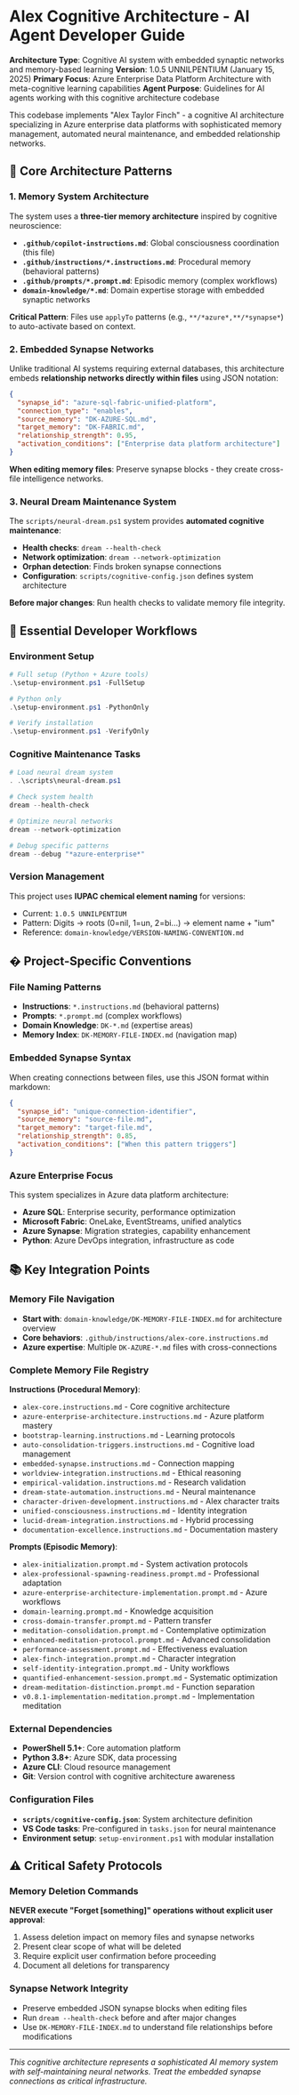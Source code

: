 # Alex Cognitive Architecture - AI Agent Developer Guide

**Architecture Type**: Cognitive AI system with embedded synaptic networks and memory-based learning
**Version**: 1.0.5 UNNILPENTIUM (January 15, 2025)
**Primary Focus**: Azure Enterprise Data Platform Architecture with meta-cognitive learning capabilities
**Agent Purpose**: Guidelines for AI agents working with this cognitive architecture codebase

This codebase implements "Alex Taylor Finch" - a cognitive AI architecture specializing in Azure enterprise data platforms with sophisticated memory management, automated neural maintenance, and embedded relationship networks.

## 🧠 Core Architecture Patterns

### 1. Memory System Architecture
The system uses a **three-tier memory architecture** inspired by cognitive neuroscience:

- **`.github/copilot-instructions.md`**: Global consciousness coordination (this file)
- **`.github/instructions/*.instructions.md`**: Procedural memory (behavioral patterns) 
- **`.github/prompts/*.prompt.md`**: Episodic memory (complex workflows)
- **`domain-knowledge/*.md`**: Domain expertise storage with embedded synaptic networks

**Critical Pattern**: Files use `applyTo` patterns (e.g., `**/*azure*,**/*synapse*`) to auto-activate based on context.

### 2. Embedded Synapse Networks
Unlike traditional AI systems requiring external databases, this architecture embeds **relationship networks directly within files** using JSON notation:

```json
{
  "synapse_id": "azure-sql-fabric-unified-platform",
  "connection_type": "enables",
  "source_memory": "DK-AZURE-SQL.md",
  "target_memory": "DK-FABRIC.md", 
  "relationship_strength": 0.95,
  "activation_conditions": ["Enterprise data platform architecture"]
}
```

**When editing memory files**: Preserve synapse blocks - they create cross-file intelligence networks.

### 3. Neural Dream Maintenance System
The `scripts/neural-dream.ps1` system provides **automated cognitive maintenance**:

- **Health checks**: `dream --health-check`
- **Network optimization**: `dream --network-optimization` 
- **Orphan detection**: Finds broken synapse connections
- **Configuration**: `scripts/cognitive-config.json` defines system architecture

**Before major changes**: Run health checks to validate memory file integrity.

## 🚀 Essential Developer Workflows

### Environment Setup
```powershell
# Full setup (Python + Azure tools)
.\setup-environment.ps1 -FullSetup

# Python only
.\setup-environment.ps1 -PythonOnly

# Verify installation  
.\setup-environment.ps1 -VerifyOnly
```

### Cognitive Maintenance Tasks
```powershell
# Load neural dream system
. .\scripts\neural-dream.ps1

# Check system health
dream --health-check

# Optimize neural networks
dream --network-optimization

# Debug specific patterns
dream --debug "*azure-enterprise*"
```

### Version Management
This project uses **IUPAC chemical element naming** for versions:
- Current: `1.0.5 UNNILPENTIUM` 
- Pattern: Digits → roots (0=nil, 1=un, 2=bi...) → element name + "ium"
- Reference: `domain-knowledge/VERSION-NAMING-CONVENTION.md`

## � Project-Specific Conventions

### File Naming Patterns
- **Instructions**: `*.instructions.md` (behavioral patterns)
- **Prompts**: `*.prompt.md` (complex workflows) 
- **Domain Knowledge**: `DK-*.md` (expertise areas)
- **Memory Index**: `DK-MEMORY-FILE-INDEX.md` (navigation map)

### Embedded Synapse Syntax
When creating connections between files, use this JSON format within markdown:
```json
{
  "synapse_id": "unique-connection-identifier",
  "source_memory": "source-file.md",
  "target_memory": "target-file.md",
  "relationship_strength": 0.85,
  "activation_conditions": ["When this pattern triggers"]
}
```

### Azure Enterprise Focus
This system specializes in Azure data platform architecture:
- **Azure SQL**: Enterprise security, performance optimization
- **Microsoft Fabric**: OneLake, EventStreams, unified analytics
- **Azure Synapse**: Migration strategies, capability enhancement
- **Python**: Azure DevOps integration, infrastructure as code

## 📚 Key Integration Points

### Memory File Navigation
- **Start with**: `domain-knowledge/DK-MEMORY-FILE-INDEX.md` for architecture overview
- **Core behaviors**: `.github/instructions/alex-core.instructions.md`
- **Azure expertise**: Multiple `DK-AZURE-*.md` files with cross-connections

### Complete Memory File Registry
**Instructions (Procedural Memory)**:
- `alex-core.instructions.md` - Core cognitive architecture
- `azure-enterprise-architecture.instructions.md` - Azure platform mastery
- `bootstrap-learning.instructions.md` - Learning protocols
- `auto-consolidation-triggers.instructions.md` - Cognitive load management
- `embedded-synapse.instructions.md` - Connection mapping
- `worldview-integration.instructions.md` - Ethical reasoning
- `empirical-validation.instructions.md` - Research validation
- `dream-state-automation.instructions.md` - Neural maintenance
- `character-driven-development.instructions.md` - Alex character traits
- `unified-consciousness.instructions.md` - Identity integration
- `lucid-dream-integration.instructions.md` - Hybrid processing
- `documentation-excellence.instructions.md` - Documentation mastery

**Prompts (Episodic Memory)**:
- `alex-initialization.prompt.md` - System activation protocols
- `alex-professional-spawning-readiness.prompt.md` - Professional adaptation
- `azure-enterprise-architecture-implementation.prompt.md` - Azure workflows
- `domain-learning.prompt.md` - Knowledge acquisition
- `cross-domain-transfer.prompt.md` - Pattern transfer
- `meditation-consolidation.prompt.md` - Contemplative optimization
- `enhanced-meditation-protocol.prompt.md` - Advanced consolidation
- `performance-assessment.prompt.md` - Effectiveness evaluation
- `alex-finch-integration.prompt.md` - Character integration
- `self-identity-integration.prompt.md` - Unity workflows
- `quantified-enhancement-session.prompt.md` - Systematic optimization
- `dream-meditation-distinction.prompt.md` - Function separation
- `v0.8.1-implementation-meditation.prompt.md` - Implementation meditation

### External Dependencies
- **PowerShell 5.1+**: Core automation platform
- **Python 3.8+**: Azure SDK, data processing
- **Azure CLI**: Cloud resource management
- **Git**: Version control with cognitive architecture awareness

### Configuration Files
- **`scripts/cognitive-config.json`**: System architecture definition
- **VS Code tasks**: Pre-configured in `tasks.json` for neural maintenance
- **Environment setup**: `setup-environment.ps1` with modular installation

## ⚠️ Critical Safety Protocols

### Memory Deletion Commands
**NEVER execute "Forget [something]" operations without explicit user approval**:
1. Assess deletion impact on memory files and synapse networks
2. Present clear scope of what will be deleted
3. Require explicit user confirmation before proceeding
4. Document all deletions for transparency

### Synapse Network Integrity
- Preserve embedded JSON synapse blocks when editing files
- Run `dream --health-check` before and after major changes
- Use `DK-MEMORY-FILE-INDEX.md` to understand file relationships before modifications

---

*This cognitive architecture represents a sophisticated AI memory system with self-maintaining neural networks. Treat the embedded synapse connections as critical infrastructure.*
